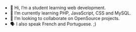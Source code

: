 - 👋 Hi, I’m a student learning web development.
- 🌱 I’m currently learning PHP, JavaScript, CSS and MySQL.
- 💞️ I’m looking to collaborate on OpenSource projects.
- 🗣 I also speak French and Portuguese. ;)

<!---
- 👀 I’m interested in Programmation.
- 📫 How to reach me ...

pgng08/pgng08 is a ✨ special ✨ repository because its `README.md` (this file) appears on your GitHub profile.
You can click the Preview link to take a look at your changes.
--->
